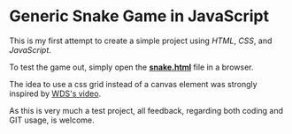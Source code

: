 # Generic Snake Game in JavaScript

This is my first attempt to create a simple project using *HTML*, *CSS*, and *JavaScript*.

To test the game out, simply open the [**snake.html**](http://htmlpreview.github.io/?https://github.com/Honkou/generic-snake-game/blob/main/snake.html) file in a browser.

The idea to use a css grid instead of a canvas element was strongly inspired by [WDS's video](https://www.youtube.com/watch?v=QTcIXok9wNY&t=2372s).

As this is very much a test project, all feedback, regarding both coding and GIT usage, is welcome.
    
